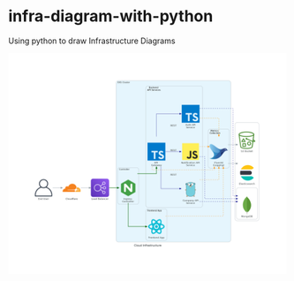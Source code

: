 # infra-diagram-with-python

Using python to draw Infrastructure Diagrams

![Diagram Generated](./infrastructure_diagram.png)